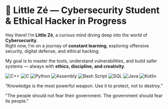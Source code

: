 # 👾 Little Zé — Cybersecurity Student & Ethical Hacker in Progress

Hey there! I’m **Little Zé**, a curious mind diving deep into the world of **Cybersecurity**.  
Right now, I’m on a journey of **constant learning**, exploring offensive security, digital defense, and ethical hacking.

My goal is to master the tools, understand vulnerabilities, and build safer systems — always with **ethics, discipline, and creativity**.

![C++](https://img.shields.io/badge/C++-00599C?style=for-the-badge&logo=cplusplus&logoColor=white)
![C](https://img.shields.io/badge/C-000000?style=for-the-badge&logo=c&logoColor=white)
![Python](https://img.shields.io/badge/Python-3776AB?style=for-the-badge&logo=python&logoColor=white)
![Assembly](https://img.shields.io/badge/Assembly-6E4C13?style=for-the-badge&logo=assembler&logoColor=white)
![Bash Script](https://img.shields.io/badge/Bash%20Script-4EAA25?style=for-the-badge&logo=gnubash&logoColor=white)
![SQL](https://img.shields.io/badge/SQL-4479A1?style=for-the-badge&logo=mysql&logoColor=white)
![Java](https://img.shields.io/badge/Java-ED8B00?style=for-the-badge&logo=openjdk&logoColor=white)
![Kotlin](https://img.shields.io/badge/Kotlin-7F52FF?style=for-the-badge&logo=kotlin&logoColor=white)

“Knowledge is the most powerful weapon. Use it to protect, not to destroy.”

"The people should not fear their government. The government should fear its people."
